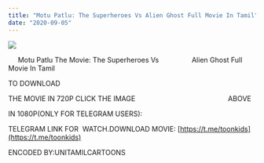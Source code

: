 ```yaml
---
title: "Motu Patlu: The Superheroes Vs Alien Ghost Full Movie In Tamil"
date: "2020-09-05"
---
```


[![](https://1.bp.blogspot.com/-1aaMCdNCIVo/X0E2lcimmPI/AAAAAAAAACQ/yq_esrmrigQf4BQ6h7ozG_Fehpo6HUPRQCLcBGAsYHQ/s640/mp{3709656250793cd400a6593a41dd10739331bc1c6bd1e72ee3213c63c5169735}2Bcopy.jpg)](https://drive.google.com/file/d/1B9WR72nPXqi5tGId2EQKT49bliCRY8S9/view?usp=sharinghttps://drive.google.com/file/d/1B9WR72nPXqi5tGId2EQKT49bliCRY8S9/view?usp=sharing)

     Motu Patlu The Movie: The Superheroes Vs                 Alien Ghost Full Movie In Tamil

 TO DOWNLOAD

 THE MOVIE IN 720P CLICK THE IMAGE                                                ABOVE

IN 1080P(ONLY FOR TELEGRAM USERS):

TELEGRAM LINK FOR  WATCH.DOWNLOAD MOVIE: [https://t.me/toonkids](https://t.me/toonkids)

 ENCODED BY:UNITAMILCARTOONS
